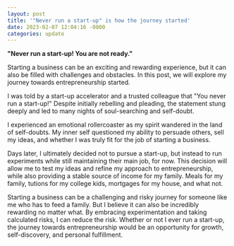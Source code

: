 ```yaml
---
layout: post
title: '"Never run a start-up" is how the journey started'
date: 2023-02-07 12:04:16 -0800
categories: update
---
```


**"Never run a start-up! You are not ready."**

Starting a business can be an exciting and rewarding experience, but it can also be filled with challenges and obstacles. In this post, we will explore my journey towards entrepreneurship started.

I was told by a start-up accelerator and a trusted colleague that "You never run a start-up!" Despite initially rebelling and pleading, the statement stung deeply and led to many nights of soul-searching and self-doubt.

I experienced an emotional rollercoaster as my spirit wandered in the land of self-doubts. My inner self questioned my ability to persuade others, sell my ideas, and whether I was truly fit for the job of starting a business.

Days later, I ultimately decided not to pursue a start-up, but instead to run experiments while still maintaining their main job, for now. This decision will allow me to test my ideas and refine my approach to entrepreneurship, while also providing a stable source of income for my family. Meals for my family, tutions for my college kids, mortgages for my house, and what not.

Starting a business can be a challenging and risky journey for someone like me who has to feed a family. But I believe it can also be incredibly rewarding no matter what. By embracing experimentation and taking calculated risks, I can reduce the risk. Whether or not I ever run a start-up, the journey towards entrepreneurship would be an opportunity for growth, self-discovery, and personal fulfillment.
